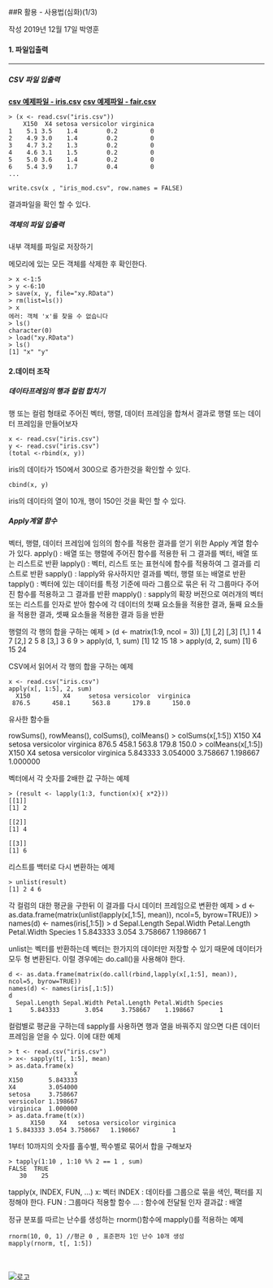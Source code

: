 ##R 활용 - 사용법(심화)(1/3)

작성 2019년 12월 17일 박영훈

#### 1. 파일입출력
------------------

##### CSV 파일 입출력

<b>[csv 예제파일 - iris.csv](https://github.com/macontents/macontents.github.io/blob/master/images/iris.csv)</b>
<b>[csv 예제파일 - fair.csv](https://github.com/macontents/macontents.github.io/blob/master/images/fair.csv)</b>

    > (x <- read.csv("iris.csv"))
        X150  X4 setosa versicolor virginica
    1    5.1 3.5    1.4        0.2         0
    2    4.9 3.0    1.4        0.2         0
    3    4.7 3.2    1.3        0.2         0
    4    4.6 3.1    1.5        0.2         0
    5    5.0 3.6    1.4        0.2         0
    6    5.4 3.9    1.7        0.4         0
    ...

	write.csv(x , "iris_mod.csv", row.names = FALSE)

결과파일을 확인 할 수 있다.

##### 객체의 파일 입출력

내부 객체를 파일로 저장하기

메모리에 있는 모든 객체를 삭제한 후 확인한다.

    > x <-1:5
    > y <-6:10
    > save(x, y, file="xy.RData")
    > rm(list=ls())
    > x
    에러: 객체 'x'를 찾을 수 없습니다
    > ls()
    character(0)
    > load("xy.RData")
    > ls()
    [1] "x" "y"
    

#### 2.데이터 조작

##### 데이타프레임의 행과 컬럼 합치기

행 또는 컬럼 형태로 주어진 벡터, 행렬, 데이터 프레임을 합쳐서 결과로 행렬 또는 데이터 프레임을 만들어보자

    x <- read.csv("iris.csv")
    y <- read.csv("iris.csv")
    (total <-rbind(x, y))

iris의 데이타가 150에서 300으로 증가한것을 확인할 수 있다.

    cbind(x, y)
    
iris의 데이타의 열이 10개, 행이 150인 것을 확인 할 수 있다.

##### Apply계열 함수
벡터, 행렬, 데이터 프레임에 임의의 함수를 적용한 결과를 얻기 위한 Apply 계열 함수가 있다.
apply() : 배열 또는 행렬에 주어진 함수를 적용한 뒤 그 결과를 벡터, 배열 또는 리스트로 반환
lapply() : 벡터, 리스트 또는 표현식에 함수를 적용하여 그 결과를 리스트로 반환
sapply() : lapply와 유사하지만 결과를 벡터, 행렬 또는 배열로 반환
tapply() : 벡터에 있는 데이터를 특정 기준에 따라 그룹으로 묶은 뒤 각 그룹마다 주어진 함수를 적용하고 그 결과를 반환
mapply() : sapply의 확장 버전으로 여러개의 벡터 또는 리스트를 인자로 받아 함수에 각 데이터의 첫째 요소들을 적용한 결과, 둘째 요소들을 적용한 결과, 셋째 요소들을 적용한 결과 등을 반환

행렬의 각 행의 합을 구하는 예제
    > (d <- matrix(1:9, ncol = 3))
         [,1] [,2] [,3]
    [1,]    1    4    7
    [2,]    2    5    8
    [3,]    3    6    9
    > apply(d, 1, sum)
    [1] 12 15 18
    > apply(d, 2, sum)
	[1]  6 15 24

CSV에서 읽어서 각 행의 합을 구하는 예제

    x <- read.csv("iris.csv")
    apply(x[, 1:5], 2, sum)
      X150         X4     setosa versicolor  virginica 
     876.5      458.1      563.8      179.8      150.0 

유사한 함수들

rowSums(), rowMeans(), colSums(), colMeans()
    > colSums(x[,1:5])
          X150         X4     setosa versicolor  virginica 
         876.5      458.1      563.8      179.8      150.0 
    > colMeans(x[,1:5])
          X150         X4     setosa versicolor  virginica 
      5.843333   3.054000   3.758667   1.198667   1.000000


벡터에서 각 숫자를 2배한 값 구하는 예제

    > (result <- lapply(1:3, function(x){ x*2}))
    [[1]]
    [1] 2

    [[2]]
    [1] 4

    [[3]]
    [1] 6

리스트를 백터로 다시 변환하는 예제

    > unlist(result)
    [1] 2 4 6

각 컬럼의 대한 평균을 구한뒤 이 결과를 다시 데이터 프레임으로 변환한 예제
    > d <- as.data.frame(matrix(unlist(lapply(x[,1:5], mean)), ncol=5, byrow=TRUE))
    > names(d) <- names(iris[,1:5])
    > d
      Sepal.Length Sepal.Width Petal.Length Petal.Width Species
    1     5.843333       3.054     3.758667    1.198667       1

unlist는 벡터를 반환하는데 벡터는 한가지의 데이터만 저장할 수 있기 때문에 데이터가 모두 형 변환된다. 이럴 경우에는 do.call()을 사용해야 한다.

    d <- as.data.frame(matrix(do.call(rbind,lapply(x[,1:5], mean)), ncol=5, byrow=TRUE))
    names(d) <- names(iris[,1:5])
    d
	  Sepal.Length Sepal.Width Petal.Length Petal.Width Species
	1     5.843333       3.054     3.758667    1.198667       1

컬럼별로 평균을 구하는데 sapply를 사용하면 행과 열을 바꿔주지 않으면 다른 데이터 프레임을 얻을 수 있다. 이에 대한 예제

    > t <- read.csv("iris.csv")
    > x<- sapply(t[, 1:5], mean)
    > as.data.frame(x)
                      x
    X150       5.843333
    X4         3.054000
    setosa     3.758667
    versicolor 1.198667
    virginica  1.000000
    > as.data.frame(t(x))
          X150    X4   setosa versicolor virginica
    1 5.843333 3.054 3.758667   1.198667         1

1부터 10까지의 숫자를 홀수별, 짝수별로 묶어서 합을 구해보자

    > tapply(1:10 , 1:10 %% 2 == 1 , sum)
    FALSE  TRUE 
       30    25 
tapply(x, INDEX, FUN, ...)
x: 벡터
INDEX : 데이타를 그룹으로 묶을 색인, 팩터를 지정해야 한다. 
FUN : 그룹마다 적용할 함수
... : 함수에 전달될 인자
결과값 : 배열

정규 분포를 따르는 난수를 생성하는 rnorm()함수에 mapply()를 적용하는 예제

    rnorm(10, 0, 1) //평균 0 , 표준편차 1인 난수 10개 생성
    mapply(rnorm, t[, 1:5])









    
<br><br>
![로고](https://macontents.github.io/images/markany.png)
